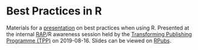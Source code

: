 # Best Practices in R

Materials for a [presentation](https://www.youtube.com/watch?v=j14tVgKd2Ok&feature=youtu.be) on best practices when using R. Presented at the internal [RAP](https://www.isdscotland.org/About-ISD/Methodologies/_docs/Reproducible_Analytical_Pipelines_paper_v1.4.pdf)/R awareness session held by the [Transforming Publishing Programme (TPP)](https://www.isdscotland.org/Products-and-Services/Transforming-Publishing-Programme/) on 2019-08-16. Slides can be viewed on [RPubs](http://rpubs.com/jackhannah95/rap-awareness).

